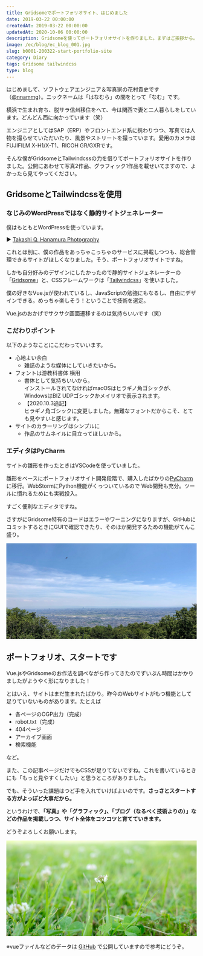 ```yaml
---
title: Gridsomeでポートフォリオサイト、はじめました
date: 2019-03-22 00:00:00
createdAt: 2019-03-22 00:00:00
updatedAt: 2020-10-06 00:00:00
description: Gridsomeを使ってポートフォリオサイトを作りました。まずはご挨拶から。
image: /ec/blog/ec_blog_001.jpg
slug: b0001-200322-start-portfolio-site
category: Diary
tags: Gridsome tailwindcss
type: blog
---
```


はじめまして、ソフトウェアエンジニア＆写真家の花村貴史です（[@nnammg](https://twitter.com/nnammg)）。ニックネームは「はなむら」の間をとって「なむ」です。

横浜で生まれ育ち、脱サラ信州移住をへて、今は関西で妻と二人暮らしをしています。どんどん西に向かっています（笑）

エンジニアとしてはSAP（ERP）やフロントエンド系に携わりつつ、写真では人物を撮らせていただいたり、風景やストリートを撮っています。愛用のカメラはFUJIFILM X-H1/X-T1、RICOH GR/GXRです。

そんな僕がGridsomeとTailwindcssの力を借りてポートフォリオサイトを作りました。公開にあわせて写真2作品、グラフィック1作品を載せいてますので、よかったら見てやってください。

## GridsomeとTailwindcssを使用

### なじみのWordPressではなく静的サイトジェネレーター

僕はもともとWordPressを使っています。

▶︎ [Takashi Q. Hanamura Photography](https://nnamm.com)

これとは別に、僕の作品をあっちゃこっちゃのサービスに掲載しつつも、総合管理できるサイトがほしくなりました。そう、ポートフォリオサイトですね。

しかも自分好みのデザインにしたかったので静的サイトジェネレーターの「[Gridsome](https://gridsome.org/)」と、CSSフレームワークは「[Tailwindcss](https://tailwindcss.com/)」を使いました。

僕の好きなVue.jsが使われているし、JavaScriptの勉強にもなるし、自由にデザインできる。めっちゃ楽しそう！ということで技術を選定。

Vue.jsのおかげでサクサク画面遷移するのは気持ちいいです（笑）

### こだわりポイント

以下のようなことにこだわっていいます。

- 心地よい余白
    - 雑誌のような媒体にしていきたいから。
- フォントは游教科書体 横用
    - 書体として気持ちいいから。<br>インストールされてなければmacOSはヒラギノ角ゴシックが、WindowsはBIZ UDPゴシックかメイリオで表示されます。
    - 【2020.10.3追記】<br>ヒラギノ角ゴシックに変更しました。無難なフォントだからこそ、とても見やすいと感じます。
- サイトのカラーリングはシンプルに
    - 作品のサムネイルに目立ってほしいから。

### エディタはPyCharm

サイトの雛形を作ったときはVSCodeを使っていました。

雛形をベースにポートフォリオサイト開発段階で、購入したばかりの[PyCharm](https://www.jetbrains.com/ja-jp/pycharm/)に移行。WebStormにPython機能がくっついているので Web開発も充分。ツールに慣れるためにも実戦投入。

すごく便利なエディタですね。

さすがにGridsome特有のコードはエラーやワーニングになりますが、GitHubにコミットするときにGUIで確認できたり、そのほか開発するための機能がてんこ盛り。

![](./img/200322-1.jpg)

## ポートフォリオ、スタートです

Vue.jsやGridsomeのお作法を調べながら作ってきたのでずいぶん時間はかかりましたがようやく形になりました！

とはいえ、サイトはまだ生まれたばかり。昨今のWebサイトがもつ機能として足りていないものがあります。たとえば

- 各ページのOGP出力（完成）
- robot.txt（完成）
- 404ページ
- アーカイブ画面
- 検索機能

など。

また、この記事ページだけでもCSSが足りてないですね。これを書いているときにも「もっと見やすくしたい」と思うところがありました。

でも、そういった課題はつど手を入れていけばよいのです。**さっさとスタートする方がよっぽど大事だから。**

というわけで、**「写真」や「グラフィック」、「ブログ（なるべく技術よりの）」などの作品を掲載しつつ、サイト全体をコツコツと育てていきます。**

どうぞよろしくお願いします。

![](./img/200322-2.jpg)

※vueファイルなどのデータは [GitHub](https://github.com/nnamm/gridsome_nnamm) で公開していますので参考にどうぞ。